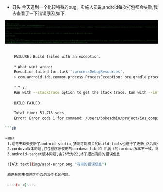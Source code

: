 * 开头
    今天遇到一个比较特殊的bug。实施人员说,android每次打包都会失败,我去查看了一下错误原因,如下
    
![Alt text](img/aapt-error.png "appt错误信息")

```sh

    FAILURE: Build failed with an exception.
    
    * What went wrong:
    Execution failed for task ':processDebugResources'.
    > com.android.ide.common.process.ProcessException: org.gradle.process.internal.ExecException: Process 'command '/Users/bokeadmin/Library/Android/sdk/build-tools/23.0.3/aapt'' finished with non-zero exit value 1
    
    * Try:
    Run with --stacktrace option to get the stack trace. Run with --info or --debug option to get more log output.
    
    BUILD FAILED
    
    Total time: 51.713 secs
    Error: Error code 1 for command: /Users/bokeadmin/project/ios_compile/pack2/working/紫江商贸/platforms/android/gradlew with args: cdvBuildDebug,-b,/Users/bokeadmin/project/ios_compile/pack2/working/紫江商贸/platforms/android/build.gradle,-Dorg.gradle.daemon=true,-Pandroid.useDeprecatedNdk=true

```sh

*想法
 1.这两天缺失更新了android studio,猜测可能相关的build-tools也进行了更新,然后就一直想办法设置cdvBuildToolsVersion cdvCompileSdkVersion,失败
 2.cordova版本问题,打包程序所使用的cordova-lib 和 机器上的cordova版本不一致。跟版本没关系
 3.android-target版本问题,由23改为22,终于报出有用的错误信息
 
 ![Alt text](img/aapt-error.png "有用的错误信息")
 
 原来是同事使用了中文的文件名的问题。
 
 ~~~~(>_<)~~~~
 